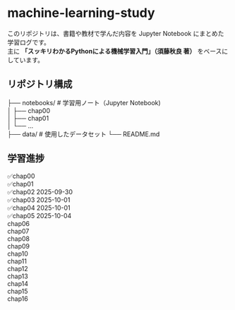 # machine-learning-study

このリポジトリは、書籍や教材で学んだ内容を Jupyter Notebook にまとめた学習ログです。  
主に **「スッキリわかるPythonによる機械学習入門」（須藤秋良 著）** をベースにしています。  

## リポジトリ構成  
├── notebooks/ # 学習用ノート（Jupyter Notebook)  
│ ├── chap00  
│ ├── chap01  
│ └── ...  
├── data/ # 使用したデータセット
└── README.md  

## 学習進捗
✅chap00  
✅chap01  
✅chap02  2025-09-30  
✅chap03  2025-10-01  
✅chap04  2025-10-01  
✅chap05  2025-10-04  
chap06  
chap07  
chap08  
chap09  
chap10  
chap11  
chap12  
chap13  
chap14  
chap15  
chap16  
